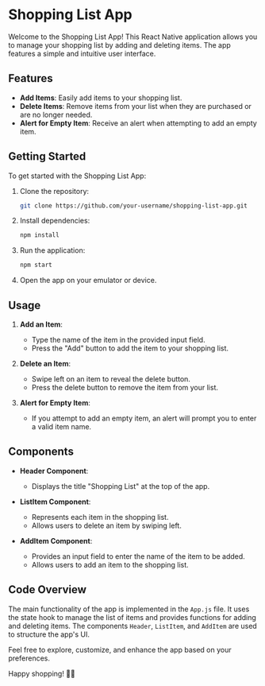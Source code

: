 # Shopping List App

Welcome to the Shopping List App! This React Native application allows you to manage your shopping list by adding and deleting items. The app features a simple and intuitive user interface.

## Features

- **Add Items**: Easily add items to your shopping list.
- **Delete Items**: Remove items from your list when they are purchased or are no longer needed.
- **Alert for Empty Item**: Receive an alert when attempting to add an empty item.

## Getting Started

To get started with the Shopping List App:

1. Clone the repository:
   ```bash
   git clone https://github.com/your-username/shopping-list-app.git
   ```

2. Install dependencies:
   ```bash
   npm install
   ```

3. Run the application:
   ```bash
   npm start
   ```

4. Open the app on your emulator or device.

## Usage

1. **Add an Item**:
   - Type the name of the item in the provided input field.
   - Press the "Add" button to add the item to your shopping list.

2. **Delete an Item**:
   - Swipe left on an item to reveal the delete button.
   - Press the delete button to remove the item from your list.

3. **Alert for Empty Item**:
   - If you attempt to add an empty item, an alert will prompt you to enter a valid item name.

## Components

- **Header Component**:
  - Displays the title "Shopping List" at the top of the app.

- **ListItem Component**:
  - Represents each item in the shopping list.
  - Allows users to delete an item by swiping left.

- **AddItem Component**:
  - Provides an input field to enter the name of the item to be added.
  - Allows users to add an item to the shopping list.

## Code Overview

The main functionality of the app is implemented in the `App.js` file. It uses the state hook to manage the list of items and provides functions for adding and deleting items. The components `Header`, `ListItem`, and `AddItem` are used to structure the app's UI.

Feel free to explore, customize, and enhance the app based on your preferences.

Happy shopping! 🛒✨
